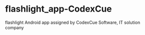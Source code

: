 # flashlight_app-CodexCue
flashlight Android app assigned by CodexCue Software, IT solution company
